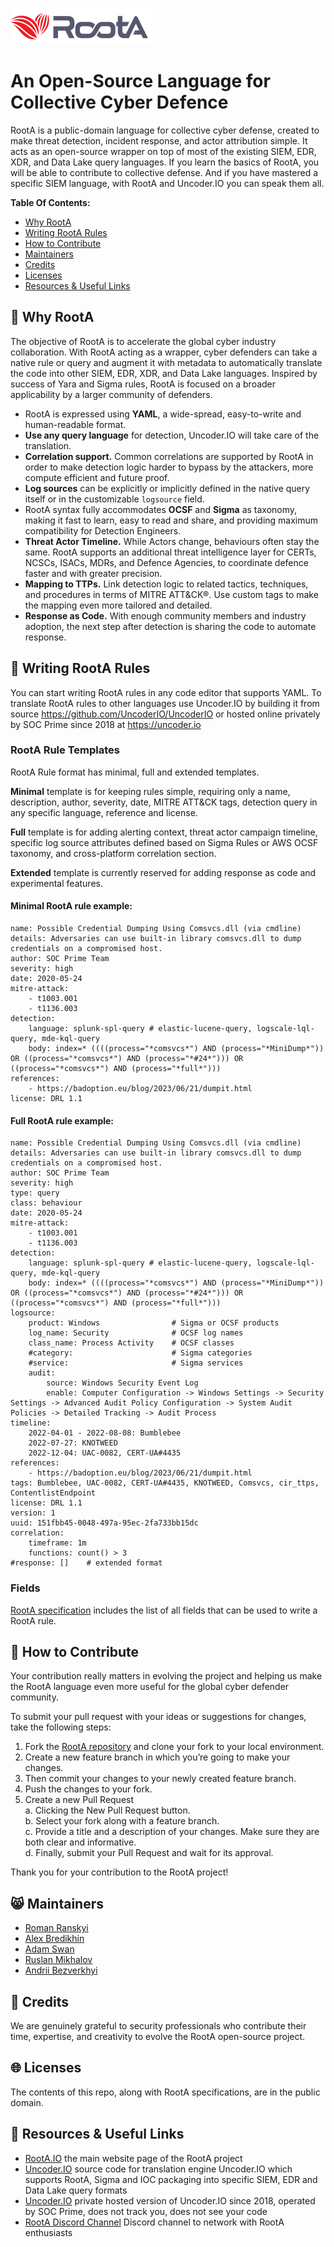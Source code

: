 ![RootA Logo](images/roota_logo_horizontal.png)

# An Open-Source Language for Collective Cyber Defence

RootA is a public-domain language for collective cyber defense, created to make threat detection, incident response, and actor attribution simple. It acts as an open-source wrapper on top of most of the existing SIEM, EDR, XDR, and Data Lake query languages. If you learn the basics of RootA, you will be able to contribute to collective defense. And if you have mastered a specific SIEM language, with RootA and Uncoder.IO you can speak them all.

**Table Of Contents:**

- [Why RootA](#why_roota)
- [Writing RootA Rules](#writing-roota-rules)
- [How to Contribute](#how-to-contribute)
- [Maintainers](#maintainers)
- [Credits](#credits)
- [Licenses](#licenses)
- [Resources & Useful Links](#resources--useful-links)
  
## :smiling_face_with_three_hearts: Why RootA
The objective of RootA is to accelerate the global cyber industry collaboration. With RootA acting as a wrapper, cyber defenders can take a native rule or query and augment it with metadata to automatically translate the code into other SIEM, EDR, XDR, and Data Lake languages. Inspired by success of Yara and Sigma rules, RootA is focused on a broader applicability by a larger community of defenders.

- RootA is expressed using **YAML**, a wide-spread, easy-to-write and human-readable format.
- **Use any query language** for detection, Uncoder.IO will take care of the translation.
- **Correlation support.** Common correlations are supported by RootA in order to make detection logic harder to bypass by the attackers, more compute efficient and future proof.
- **Log sources** can be explicitly or implicitly defined in the native query itself or in the customizable `logsource` field.
- RootA syntax fully accommodates **OCSF** and **Sigma** as taxonomy, making it fast to learn, easy to read and share, and providing maximum compatibility for Detection Engineers.
- **Threat Actor Timeline.** While Actors change, behaviours often stay the same. RootA supports an additional threat intelligence layer for CERTs, NCSCs, ISACs, MDRs, and Defence Agencies, to coordinate defence faster and with greater precision.
- **Mapping to TTPs.** Link detection logic to related tactics, techniques, and procedures in terms of MITRE ATT&CK®. Use custom tags to make the mapping even more tailored and detailed.
- **Response as Code.** With enough community members and industry adoption, the next step after detection is sharing the code to automate response.
  
## :mage: Writing RootA Rules
You can start writing RootA rules in any code editor that supports YAML. 
To translate RootA rules to other languages use Uncoder.IO by building it from source https://github.com/UncoderIO/UncoderIO or hosted online privately by SOC Prime since 2018 at https://uncoder.io

### RootA Rule Templates
RootA Rule format has minimal, full and extended templates.

**Minimal** template is for keeping rules simple, requiring only a name, description, author, severity, date, MITRE ATT&CK tags, detection query in any specific language, reference and license.

**Full** template is for adding alerting context, threat actor campaign timeline, specific log source attributes defined based on Sigma Rules or AWS OCSF taxonomy, and cross-platform correlation section.

**Extended** template is currently reserved for adding response as code and experimental features.

#### Minimal RootA rule example:
```
name: Possible Credential Dumping Using Comsvcs.dll (via cmdline)
details: Adversaries can use built-in library comsvcs.dll to dump credentials on a compromised host.
author: SOC Prime Team
severity: high
date: 2020-05-24
mitre-attack:
    - t1003.001
    - t1136.003
detection:
    language: splunk-spl-query # elastic-lucene-query, logscale-lql-query, mde-kql-query
    body: index=* ((((process="*comsvcs*") AND (process="*MiniDump*")) OR ((process="*comsvcs*") AND (process="*#24*"))) OR ((process="*comsvcs*") AND (process="*full*")))
references: 
    - https://badoption.eu/blog/2023/06/21/dumpit.html
license: DRL 1.1
```

#### Full RootA rule example:
```
name: Possible Credential Dumping Using Comsvcs.dll (via cmdline)
details: Adversaries can use built-in library comsvcs.dll to dump credentials on a compromised host.
author: SOC Prime Team
severity: high
type: query 
class: behaviour
date: 2020-05-24
mitre-attack:
    - t1003.001
    - t1136.003
detection:
    language: splunk-spl-query # elastic-lucene-query, logscale-lql-query, mde-kql-query
    body: index=* ((((process="*comsvcs*") AND (process="*MiniDump*")) OR ((process="*comsvcs*") AND (process="*#24*"))) OR ((process="*comsvcs*") AND (process="*full*")))
logsource:
    product: Windows                # Sigma or OCSF products
    log_name: Security              # OCSF log names
    class_name: Process Activity    # OCSF classes
    #category:                      # Sigma categories
    #service:                       # Sigma services
    audit:
        source: Windows Security Event Log 
        enable: Computer Configuration -> Windows Settings -> Security Settings -> Advanced Audit Policy Configuration -> System Audit Policies -> Detailed Tracking -> Audit Process
timeline:
    2022-04-01 - 2022-08-08: Bumblebee
    2022-07-27: KNOTWEED
    2022-12-04: UAC-0082, CERT-UA#4435
references: 
    - https://badoption.eu/blog/2023/06/21/dumpit.html
tags: Bumblebee, UAC-0082, CERT-UA#4435, KNOTWEED, Comsvcs, cir_ttps, ContentlistEndpoint
license: DRL 1.1
version: 1
uuid: 151fbb45-0048-497a-95ec-2fa733bb15dc
correlation: 
    timeframe: 1m
    functions: count() > 3
#response: []    # extended format
```

### Fields
[RootA specification](https://github.com/UncoderIO/RootA/blob/main/RootA_Specification.md) includes the list of all fields that can be used to write a RootA rule.

## :cookie: How to Contribute
Your contribution really matters in evolving the project and helping us make the RootA language even more useful for the global cyber defender community.

To submit your pull request with your ideas or suggestions for changes, take the following steps:

1. Fork the [RootA repository](https://github.com/UncoderIO/RootA/tree/main) and clone your fork to your local environment.
2. Create a new feature branch in which you’re going to make your changes.
3. Then commit your changes to your newly created feature branch.
4. Push the changes to your fork.
5. Create a new Pull Request  
    a. Clicking the New Pull Request button.  
    b. Select your fork along with a feature branch.  
    c. Provide a title and a description of your changes. Make sure they are both clear and informative.  
    d. Finally, submit your Pull Request and wait for its approval.  

Thank you for your contribution to the RootA project!

## :smile_cat: Maintainers
- [Roman Ranskyi](https://www.linkedin.com/in/roman-966b91b5/)
- [Alex Bredikhin](https://www.linkedin.com/in/bredikhin/)
- [Adam Swan](https://github.com/acalarch/)
- [Ruslan Mikhalov](https://www.linkedin.com/in/rmikhalov/)
- [Andrii Bezverkhyi](https://www.linkedin.com/in/andriimb/)

## :clap: Credits
We are genuinely grateful to security professionals who contribute their time, expertise, and creativity to evolve the RootA open-source project.

## :globe_with_meridians: Licenses
The contents of this repo, along with RootA specifications, are in the public domain.

## :book: Resources & Useful Links
- [RootA.IO](https://roota.io/) the main website page of the RootA project 
- [Uncoder.IO](https://github.com/UncoderIO/UncoderIO/) source code for translation engine Uncoder.IO which supports RootA, Sigma and IOC packaging into specific SIEM, EDR and Data Lake query formats
- [Uncoder.IO](https://uncoder.io/) private hosted version of Uncoder.IO since 2018, operated by SOC Prime, does not track you, does not see your code
- [RootA Discord Channel](https://tdm.socprime.com/zeptolink/5IAokHui2iWUHaB8/) Discord channel to network with RootA enthusiasts
